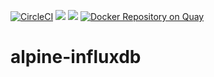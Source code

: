 [![CircleCI](https://circleci.com/gh/orangesys/alpine-orangesys-influxdb.svg?style=svg)](https://circleci.com/gh/orangesys/alpine-orangesys-influxdb)
[![](https://images.microbadger.com/badges/image/orangesys/alpine-orangesys-influxdb.svg)](https://microbadger.com/images/orangesys/alpine-orangesys-influxdb "Get your own image badge on microbadger.com")
[![](https://images.microbadger.com/badges/version/orangesys/alpine-orangesys-influxdb.svg)](https://microbadger.com/images/orangesys/alpine-orangesys-influxdb "Get your own version badge on microbadger.com")
[![Docker Repository on Quay](https://quay.io/repository/orangesys/alpine-orangesys-influxdb/status?token=c4f50eb8-0ca2-430a-88bc-e6dd70222434 "Docker Repository on Quay")](https://quay.io/repository/orangesys/alpine-orangesys-influxdb)

# alpine-influxdb

